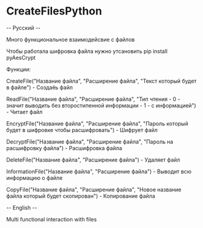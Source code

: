 # CreateFilesPython

-- Русский --

Много функциональное  взаимодейсвие с файлов

Чтобы работала шифровка файла нужно утсановить pip install pyAesCrypt

Функции:

CreateFile("Название файла", "Расширение файла", "Текст который будет в файле") - Создаёь файл

ReadFile("Название файла", "Расширение файла", "Тип чтения - 0 - значит выводить без второстипенной информации - 1 - с информацией") - Читает файл

EncryptFile("Название файла", "Расширение файла", "Пароль который будет в шифровке чтобы расшифровать") - Шифрует файл

DecryptFile("Название файла", "Расширение файла", "Пароль на расшифровку файла") - Расшифровка файла

DeleteFile("Название файла", "Расширение файла") - Удаляет файл

InformationFile("Название файла", "Расширение файла") - Выводит всю информацию о файле

CopyFile("Название файла", "Расширение файла", "Новое название файла который будет скопирован") - Копирование файла


-- English --

Multi functional interaction with files
